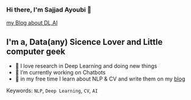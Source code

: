 ### Hi there, I'm Sajjad Ayoubi 👋

[my Blog about DL,AI](https://sajjjadayobi.github.io/blog/)

## I'm a, Data(any) Sicence Lover and Little computer geek

- 🔭 I love research in Deep Learning and doing new things
- 🔨 I’m currently working on Chatbots
- 🔬 in my free time I learn about NLP & CV and write them on my [blog](https://sajjjadayobi.github.io/blog/)

Keywords: `NLP`, `Deep Learning`, `CV`, `AI`

